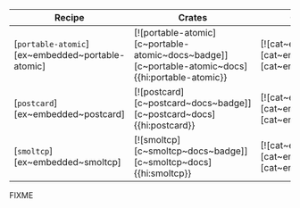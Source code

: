 | Recipe | Crates | Categories |
|--------|--------|------------|
| [`portable-atomic`][ex~embedded~portable-atomic] | [![portable-atomic][c~portable-atomic~docs~badge]][c~portable-atomic~docs]{{hi:portable-atomic}} | [![cat~embedded][cat~embedded~badge]][cat~embedded] |
| [`postcard`][ex~embedded~postcard] | [![postcard][c~postcard~docs~badge]][c~postcard~docs]{{hi:postcard}} | [![cat~embedded][cat~embedded~badge]][cat~embedded] |
| [`smoltcp`][ex~embedded~smoltcp] | [![smoltcp][c~smoltcp~docs~badge]][c~smoltcp~docs]{{hi:smoltcp}} | [![cat~embedded][cat~embedded~badge]][cat~embedded] |

<div class="hidden">
FIXME
</div>
